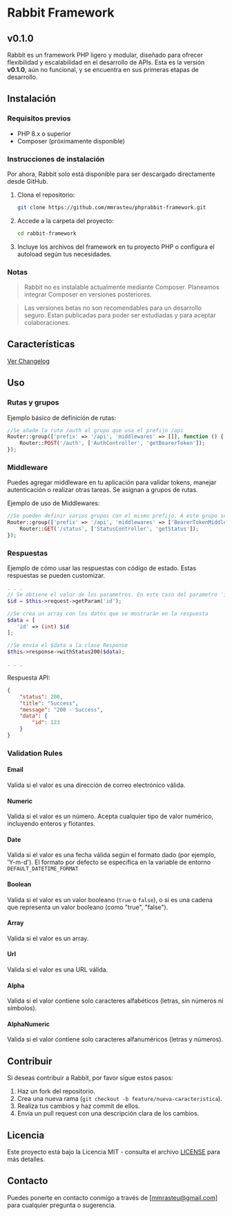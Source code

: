 
# Rabbit Framework 

## v0.1.0

Rabbit es un framework PHP ligero y modular, diseñado para ofrecer flexibilidad y escalabilidad en el desarrollo de APIs. Esta es la versión **v0.1.0**, aún no funcional, y se encuentra en sus primeras etapas de desarrollo.

## Instalación

### Requisitos previos

- PHP 8.x o superior
- Composer (próximamente disponible)

### Instrucciones de instalación

Por ahora, Rabbit solo está disponible para ser descargado directamente desde GitHub.

1. Clona el repositorio:
   ```bash
   git clone https://github.com/mmrasteu/phprabbit-framework.git
   ```

2. Accede a la carpeta del proyecto:
   ```bash
   cd rabbit-framework
   ```

3. Incluye los archivos del framework en tu proyecto PHP o configura el autoload según tus necesidades.

### Notas

> Rabbit no es instalable actualmente mediante Composer. Planeamos integrar Composer en versiones posteriores.

> Las versiones betas no son recomendables para un desarrollo seguro. Estan publicadas para poder ser estudiadas y para aceptar colaboraciones.

## Características

[Ver Changelog](./CHANGELOG.md)

## Uso

### Rutas y grupos

Ejemplo básico de definición de rutas:

```php
//Se añade la ruta /auth al grupo que usa el prefijo /api
Router::group(['prefix' => '/api', 'middlewares' => []], function () {
    Router::POST('/auth', ['AuthController', 'getBearerToken']);
});
```

### Middleware

Puedes agregar middleware en tu aplicación para validar tokens, manejar autenticación o realizar otras tareas. Se asignan a grupos de rutas.

Ejemplo de uso de Middlewares:
```php
//Se pueden definir varios grupos con el mismo prefijo. A este grupo se le añade el middleware `BearerTokenMiddleware`
Router::group(['prefix' => '/api', 'middlewares' => ['BearerTokenMiddleware']], function () {
    Router::GET('/status', ['StatusController', 'getStatus']);
});
```

### Respuestas

Ejemplo de cómo usar las respuestas con código de estado. Estas respuestas se pueden customizar.

```php
. . . 
// Se obtiene el valor de los parametros. En este caso del parametro 'id'
$id = $this->request->getParam('id');

//Se crea un array con los datos que se mostrarán en la respuesta
$data = [
   'id' => (int) $id
];

//Se envía el $data a la clase Response
$this->response->withStatus200($data);

. . .
```

Respuesta API:
```json
{
	"status": 200,
	"title": "Success",
	"message": "200 - Success",
	"data": {
		"id": 123
	}
}
```

### Validation Rules

#### **Email**
Valida si el valor es una dirección de correo electrónico válida.

#### **Numeric**
Valida si el valor es un número. Acepta cualquier tipo de valor numérico, incluyendo enteros y flotantes.

#### **Date**
Valida si el valor es una fecha válida según el formato dado (por ejemplo, 'Y-m-d'). El formato por defecto se especifica en la variable de entorno `DEFAULT_DATETIME_FORMAT`

#### **Boolean**
Valida si el valor es un valor booleano (`true` o `false`), o si es una cadena que representa un valor booleano (como "true", "false").

#### **Array**
Valida si el valor es un array.

#### **Url**
Valida si el valor es una URL válida.

#### **Alpha**
Valida si el valor contiene solo caracteres alfabéticos (letras, sin números ni símbolos).

#### **AlphaNumeric**
Valida si el valor contiene solo caracteres alfanuméricos (letras y números).

## Contribuir

Si deseas contribuir a Rabbit, por favor sigue estos pasos:

1. Haz un fork del repositorio.
2. Crea una nueva rama (`git checkout -b feature/nueva-caracteristica`).
3. Realiza tus cambios y haz commit de ellos.
4. Envía un pull request con una descripción clara de los cambios.

## Licencia

Este proyecto está bajo la Licencia MIT - consulta el archivo [LICENSE](LICENSE) para más detalles.

## Contacto

Puedes ponerte en contacto conmigo a través de [mmrasteu@gmail.com] para cualquier pregunta o sugerencia.
